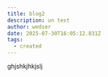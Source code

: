 ```yaml
---
title: blog2
description: un test
author: wedser
date: 2025-07-30T16:05:12.831Z
tags:
  - created
---
```

g﻿hjshkjhkjslj